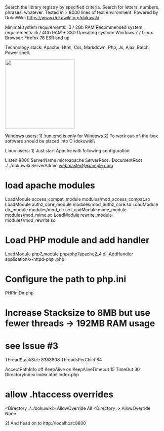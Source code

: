 ﻿Search the library registry by specified criteria.
Search for letters, numbers, phrases, whatever.
Tested in > 8000 lines of text environment.
Powered by DokuWiki:
https://www.dokuwiki.org/dokuwiki 

Minimal system requirements: i3 / 2Gb RAM
Recommended system requirements: i5 / 4Gb RAM + SSD
Operating system: Windows 7 / Linux
Browser: Firefox 78 ESR and up

Technology stack: Apache, Html, Css, Markdown, Php, Js, Ajax, Batch, Power shell. 

<img src="https://cloud.disroot.org/s/aqGtJEsGsykqZGK/download/doku-wiki-searcher.png" width="224"/>

Windows users:
1] !run.cmd is only for Windows
2] To work out-of-the-box software should be placed into C:\dokuwiki\

Linux users:
1] Just start Apache with following configuration


Listen 8800
ServerName microapache
ServerRoot .
DocumentRoot ./../dokuwiki
ServerAdmin webmaster@example.com

# load apache modules
LoadModule access_compat_module modules/mod_access_compat.so
LoadModule authz_core_module modules/mod_authz_core.so
LoadModule dir_module modules/mod_dir.so
LoadModule mime_module modules/mod_mime.so
LoadModule rewrite_module modules/mod_rewrite.so

# Load PHP module and add handler
LoadModule php7_module php/php7apache2_4.dll
AddHandler application/x-httpd-php .php

# Configure the path to php.ini
PHPIniDir php

# Increase Stacksize to 8MB but use fewer threads -> 192MB RAM usage
# see Issue #3
<IfModule mpm_winnt_module>
    ThreadStackSize 8388608
    ThreadsPerChild 64
</IfModule>

AcceptPathInfo off
KeepAlive on
KeepAliveTimeout 15
TimeOut 30
DirectoryIndex index.html index.php

# allow .htaccess overrides
<Directory ./../dokuwiki>
    AllowOverride All
</Directory>
<Directory .>
    AllowOverride None
</Directory>


2] And head on to http://localhost:8800 

